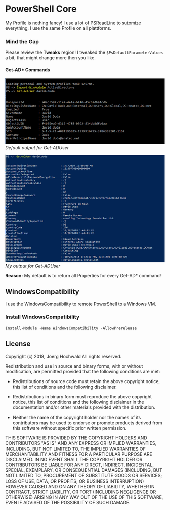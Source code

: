 # PowerShell Core

My Profile is nothing fancy!
I use a lot of PSReadLine to sutomize everything, I use the same Profile on all plattforms.

### Mind the Gap

Please review the **Tweaks** region!
I tweaked the `$PsDefaultParameterValues` a bit, that might change more then you like.

#### Get-AD* Commands

![](images/default.png)
*Default output for Get-ADUser*

![](images/myout.png)
*My output for Get-ADUser*

**Reason:** My default is to return all Properties for every Get-AD* command!

## WindowsCompatibility

I use the WindowsCompatibility to remote PowerShell to a Windows VM.

### Install WindowsCompatibility

``` PowerShell
Install-Module -Name WindowsCompatibility -AllowPrerelease
```

## License

Copyright (c) 2018, Joerg Hochwald
All rights reserved.

Redistribution and use in source and binary forms, with or without
modification, are permitted provided that the following conditions are met:

* Redistributions of source code must retain the above copyright notice, this
  list of conditions and the following disclaimer.

* Redistributions in binary form must reproduce the above copyright notice,
  this list of conditions and the following disclaimer in the documentation
  and/or other materials provided with the distribution.

* Neither the name of the copyright holder nor the names of its
  contributors may be used to endorse or promote products derived from
  this software without specific prior written permission.

THIS SOFTWARE IS PROVIDED BY THE COPYRIGHT HOLDERS AND CONTRIBUTORS "AS IS"
AND ANY EXPRESS OR IMPLIED WARRANTIES, INCLUDING, BUT NOT LIMITED TO, THE
IMPLIED WARRANTIES OF MERCHANTABILITY AND FITNESS FOR A PARTICULAR PURPOSE ARE
DISCLAIMED. IN NO EVENT SHALL THE COPYRIGHT HOLDER OR CONTRIBUTORS BE LIABLE
FOR ANY DIRECT, INDIRECT, INCIDENTAL, SPECIAL, EXEMPLARY, OR CONSEQUENTIAL
DAMAGES (INCLUDING, BUT NOT LIMITED TO, PROCUREMENT OF SUBSTITUTE GOODS OR
SERVICES; LOSS OF USE, DATA, OR PROFITS; OR BUSINESS INTERRUPTION) HOWEVER
CAUSED AND ON ANY THEORY OF LIABILITY, WHETHER IN CONTRACT, STRICT LIABILITY,
OR TORT (INCLUDING NEGLIGENCE OR OTHERWISE) ARISING IN ANY WAY OUT OF THE USE
OF THIS SOFTWARE, EVEN IF ADVISED OF THE POSSIBILITY OF SUCH DAMAGE.


